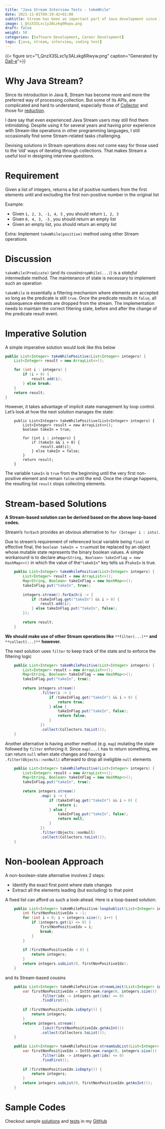 ```yaml
---
title: "Java Stream Interview Tests - takeWhile"
date: 2021-11-01T09:19:42+01:00
subtitle: Stream has been an important part of Java development since Java 8. This test assesses candidates' understanding of Stream’s mechanics
image: 1_QnzX3SLxc1y3ALxkg6Rwyw.png
draft: false
weight: 50
categories: [Software Development, Career Development]
tags: [java, stream, interview, coding test]
---
```


{{< figure src="1_QnzX3SLxc1y3ALxkg6Rwyw.png" caption="Generated by [Dall-e](https://labs.openai.com/s/wxXrNGBn2waq9Un2LZxXNeGv)">}}


# Why Java Stream?

Since its introduction in Java 8, Stream has become more and more the preferred way of processing collection. But some of its APIs, are complicated and hard to understand, especially those of [Collector](https://docs.oracle.com/javase/8/docs/api/java/util/stream/Collector.html) and those for [reduction](https://docs.oracle.com/javase/8/docs/api/java/util/stream/Stream.html#reduce-U-java.util.function.BiFunction-java.util.function.BinaryOperator-).

I dare say that even experienced Java Stream users may still find them intimidating. Despite using it for several years and having prior experience with Stream-like operations in other programming languages, I still occasionally find some Stream-related tasks challenging.

Devising solutions in Stream operations does not come easy for those used to the ‘old’ ways of iterating through collections. That makes Stream a useful tool in designing interview questions.

# Requirement

Given a list of integers, returns a list of positive numbers from the first elements until and excluding the first non-positive number in the original list

Example:

*   Given `1, 2, 3, -1, 4, 5` , you should return `1, 2, 3`
*   Given `0, 4, 3, -3` , you should return an empty list
*   Given an empty list, you should return an empty list

Extra: Implement `takeWhile(positive)` method using other Stream operations

# Discussion

`takeWhile(Predicate)` (and its cousin`dropWhile(...)`) is a _stateful_ intermediate method. The maintenance of state is necessary to implement such an operation

`takeWhile` is essentially a filtering mechanism where elements are accepted so long as the predicate is still `true`. Once the predicate results in `false`, all subsequence elements are dropped from the stream. The implementation needs to maintain the correct filtering state, before and after the change of the predicate result event.

# Imperative Solution

A simple imperative solution would look like this below

```java
public List<Integer> takeWhilePositive(List<Integer> integers) {  
    List<Integer> result = new ArrayList<>();  

    for (int i : integers) {  
        if (i > 0) {  
            result.add(i);  
        } else break;  
    }  
    return result;  
}
```

However, it takes advantage of implicit state management by loop control. Let’s look at how the next solution manages the state:

```
    public List<Integer> takeWhilePositive(List<Integer> integers) {  
        List<Integer> result = new ArrayList<>();  
        boolean takeIn = true;  
  
        for (int i : integers) {  
            if (takeIn && i > 0) {  
                result.add(i);  
            } else takeIn = false;  
        }  
        return result;  
    }
```

The variable `takeIn` is `true` from the beginning until the very first non-positive element and remain `false` until the end. Once the change happens, the resulting list `result` stops collecting elements.

# Stream-based Solutions

**A Stream-based solution can be derived based on the above loop-based codes.**

Stream’s `forEach` provides an obvious alternative to `for (Integer i : ints)`.

Due to stream’s requirement of referenced local variable being `final` or effective final, the `boolean takeIn = true`must be replaced by an object whose mutable state represents the binary boolean values. A simple workaround is to declare a`Map<String, Boolean> takeInFlag = new HashMap<>()` in which the value of the`"takekIn”` key tells us if`takeIn` is true.

```java
    public List<Integer> takeWhilePositive(List<Integer> integers) {  
        List<Integer> result = new ArrayList<>();  
        Map<String, Boolean> takeInFlag = new HashMap<>();  
        takeInFlag.put("takeIn", true);  
  
        integers.stream().forEach(i -> {  
            if (takeInFlag.get("takeIn") && i > 0) {  
                result.add(i);  
            } else takeInFlag.put("takeIn", false);  
        });  
  
        return result;  
    }
```

**We should make use of other Stream operations like** `**filter(...)**` **and** `**collect(...)**` **however.**

The next solution uses `filter` to keep track of the state and to enforce the filtering logic

```java
    public List<Integer> takeWhilePositive(List<Integer> integers) {  
        List<Integer> result = new ArrayList<>();  
        Map<String, Boolean> takeInFlag = new HashMap<>();  
        takeInFlag.put("takeIn", true);  
  
        return integers.stream()  
                .filter(i -> {  
                    if (takeInFlag.get("takeIn") && i > 0) {  
                        return true;  
                    } else {  
                        takeInFlag.put("takeIn", false);  
                        return false;  
                    }  
                })  
                .collect(Collectors.toList());  
    }
```

Another alternative is having another method (e.g. `map`) mutating the state followed by `filter` enforcing it. Since `map(...)` has to return something, we can return `null` when state changes and having a `.filter(Objects::nonNull)` afterward to drop all ineligible `null` elements

```java
    public List<Integer> takeWhilePositive(List<Integer> integers) {  
        List<Integer> result = new ArrayList<>();  
        Map<String, Boolean> takeInFlag = new HashMap<>();  
        takeInFlag.put("takeIn", true);  
  
        return integers.stream()  
                .map( i -> {  
                    if (takeInFlag.get("takeIn") && i > 0) {  
                        return i;  
                    } else {  
                        takeInFlag.put("takeIn", false);  
                        return null;  
                    }  
                })  
                .filter(Objects::nonNull)  
                .collect(Collectors.toList());  
    }
```

# Non-boolean Approach

A non-boolean-state alternative involves 2 steps:

*   Identify the exact first point where state changes
*   Extract all the elements leading (but excluding) to that point

A fixed list can afford us such a look-ahead. Here is a loop-based solution:

```java
    public List<Integer> takeWhilePositive-loopSublist(List<Integer> integers) {  
        int firstNonPositiveIdx = -1;  
        for (int i = 0; i < integers.size(); i++) {  
            if (integers.get(i) <= 0) {  
                firstNonPositiveIdx = i;  
                break;  
            }  
        }  
  
        if (firstNonPositiveIdx < 0) {  
            return integers;  
        }  
        return integers.subList(0, firstNonPositiveIdx);  
    }
```

and its Stream-based cousins

```java
    public List<Integer> takeWhilePositive-streamLimit(List<Integer> integers) {  
        var firstNonPositiveIdx = IntStream.range(0, integers.size())  
                .filter(idx -> integers.get(idx) <= 0)  
                .findFirst();  
  
        if (firstNonPositiveIdx.isEmpty()) {  
            return integers;  
        }  
        return integers.stream()  
                .limit(firstNonPositiveIdx.getAsInt())  
                .collect(Collectors.toList());  
    }  
  
    public List<Integer> takeWhilePositive-streamSubList(List<Integer> integers) {  
        var firstNonPositiveIdx = IntStream.range(0, integers.size())  
                .filter(idx -> integers.get(idx) <= 0)  
                .findFirst();  
  
        if (firstNonPositiveIdx.isEmpty()) {  
            return integers;  
        }  
        return integers.subList(0, firstNonPositiveIdx.getAsInt());  
    }
```

# Sample Codes

Checkout sample [solutions](https://github.com/geraldnguyen/coding-test-stream-takeWhile/blob/main/src/main/java/TakeWhile.java) and [tests](https://github.com/geraldnguyen/coding-test-stream-takeWhile/blob/main/src/test/java/TakeWhileTest.java) in my [GitHub](https://github.com/geraldnguyen/coding-test-stream-takeWhile)
